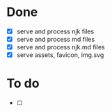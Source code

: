# Done
- [x] serve and process njk files
- [x] serve and process md files
- [x] serve and process njk.md files
- [x] serve assets, favicon, img.svg

# To do
- [ ] 